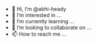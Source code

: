 - 👋 Hi, I’m @abhi-heady
- 👀 I’m interested in ...
- 🌱 I’m currently learning ...
- 💞️ I’m looking to collaborate on ...
- 📫 How to reach me ...

<!---
abhi-heady/abhi-heady is a ✨ special ✨ repository because its `README.md` (this file) appears on your GitHub profile.
You can click the Preview link to take a look at your changes.
--->
